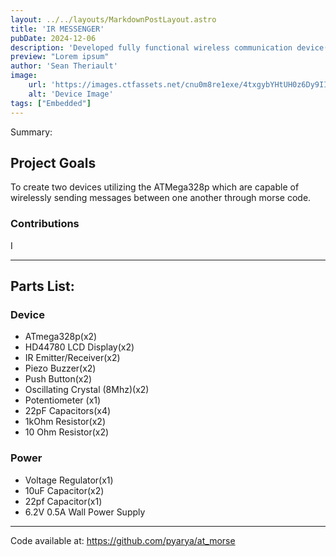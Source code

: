 ```yaml
---
layout: ../../layouts/MarkdownPostLayout.astro
title: 'IR MESSENGER'
pubDate: 2024-12-06
description: 'Developed fully functional wireless communication device(s), utilizing an ATMega microcontroller, Morse code, and Infrared emitter/receivers, with a group of three other students. My contributions involved designing and writing the code for the communication, user input, and display functionality of these devices, aswell as assisting with schematic design.'
preview: "Lorem ipsum"
author: 'Sean Theriault'
image:
    url: 'https://images.ctfassets.net/cnu0m8re1exe/4txgybYHtUH0z6Dy9IIFGH/e9f4612ef512ae7ad8a580a39557e4d2/Glass_Frog.jpg?fm=jpg&fl=progressive&w=660&h=433&fit=fill'
    alt: 'Device Image'
tags: ["Embedded"]
---
```



Summary: 

## Project Goals
To create two devices utilizing the ATMega328p which are capable of wirelessly sending messages between one another through morse code.


### Contributions
I 
***
## Parts List:
### Device
- ATmega328p(x2)
- HD44780 LCD Display(x2)
- IR Emitter/Receiver(x2)
- Piezo Buzzer(x2)
- Push Button(x2)
- Oscillating Crystal (8Mhz)(x2)
- Potentiometer (x1)
- 22pF Capacitors(x4)
- 1kOhm Resistor(x2)
- 10 Ohm Resistor(x2)

### Power
- Voltage Regulator(x1)
- 10uF Capacitor(x2)
- 22pf Capacitor(x1)
- 6.2V 0.5A Wall Power Supply


***

Code available at: https://github.com/pyarya/at_morse


